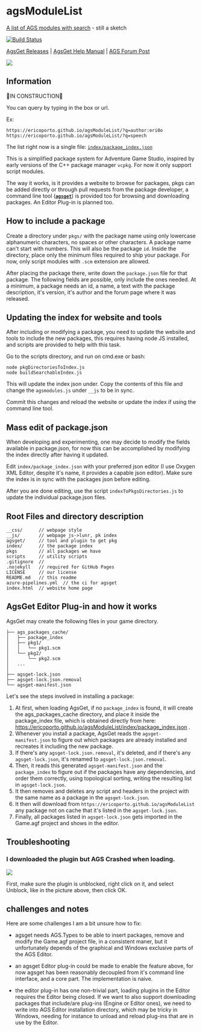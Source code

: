# agsModuleList
[A list of AGS modules with search](https://ericoporto.github.io/agsModuleList/) - still a sketch

[![Build Status](https://dev.azure.com/ericoporto/agsget/_apis/build/status/ericoporto.agsModuleList?branchName=master)](https://dev.azure.com/ericoporto/agsget/_build/latest?definitionId=14&branchName=master)

[AgsGet Releases](https://github.com/ericoporto/agsModuleList/releases) | [AgsGet Help Manual](https://github.com/ericoporto/agsModuleList/blob/master/agsget/README.md) | [AGS Forum Post](https://www.adventuregamestudio.co.uk/forums/index.php?topic=57763.0)

[![](https://user-images.githubusercontent.com/2244442/73703045-7695f300-46cd-11ea-871b-f44adedf0fa4.gif)](https://streamable.com/bmi9k)

## Information

👷IN CONSTRUCTION👷

You can query by typing in the box or url.

Ex: 

    https://ericoporto.github.io/agsModuleList/?q=author:eri0o
    https://ericoporto.github.io/agsModuleList/?q=speech

The list right now is a single file: [`index/package_index.json`](index/package_index.json)

This is a simplified package system for Adventure Game Studio, inspired by early versions of the C++ package manager `vcpkg`. For now it only support script modules.

The way it works, is it provides a website to browse for packages, pkgs can be added directly or through pull requests from the package developer, a command line tool ([**`agsget`**](https://github.com/ericoporto/agsModuleList/tree/master/agsget)) is provided too for browsing and downloading packages. An Editor Plug-in is planned too. 

## How to include a package

Create a directory under `pkgs/` with the package name using only lowercase alphanumeric characters, no spaces or other characters. A package name can't start with numbers. This will also be the package `id`. Inside the directory, place only the minimum files required to ship your package. For now, only script modules with `.scm` extension are allowed.

After placing the package there, write down the `package.json` file for that package. The following fields are possible, only include the ones needed. At a minimum, a package needs an id, a name, a text with the package description, it's version, it's author and the forum page where it was released.

## Updating the index for website and tools

After including or modifying a package, you need to update the website and tools to include the new packages, this requires having node JS installed, and scripts are provided to help with this task.

Go to the scripts directory, and run on cmd.exe or bash:
```
node pkgDirectoriesToIndex.js
node buildSearchableIndex.js
```

This will update the index json under. Copy the contents of this file and change the `agsmodules.js` under `__js` to be in sync.

Commit this changes and reload the website or update the index if using the command line tool.

## Mass edit of package.json

When developing and experimenting, one may decide to modify the fields available in package.json, for now this can be accomplished by modifying the index directly after having it updated.

Edit `index/package_index.json` with your preferred json editor (I use Oxygen XML Editor, despite it's name, it provides a capable json editor). Make sure the index is in sync with the packages json before editing.

After you are done editing, use the script `indexToPkgsDirectories.js` to update the individual package.json files.

## Root Files and directory description

```
__css/      // webpage style
__js/       // webpage js->lunr, pk index
agsget/     // tool and plugin to get pkg
index/      // the package index       
pkgs        // all packages we have
scripts     // utility scripts
.gitignore  // 
.nojekyll   // required for GitHub Pages
LICENSE     // our license
README.md   // this readme
azure-pipelines.yml  // the ci for agsget
index.html  // website home page
```

## AgsGet Editor Plug-in and how it works

AgsGet may create the following files in your game directory.

```
├── ags_packages_cache/
│   ├── package_index
│   ├── pkg1/
│   │   └── pkg1.scm
│   └── pkg2/
│       └── pkg2.scm
│   ...
│
├── agsget-lock.json
├── agsget-lock.json.removal
└── agsget-manifest.json
```

Let's see the steps involved in installing a package:

1. At first, when loading AgsGet, if no `package_index` is found, it will create the ags_packages_cache directory, and place it inside the package_index file, which is obtained directly from here: https://ericoporto.github.io/agsModuleList/index/package_index.json .
2. Whenever you install a package, AgsGet reads the `agsget-manifest.json` to figure out which packages are already installed and recreates it including the new package.
3. If there's any `agsget-lock.json.removal`, it's deleted, and if there's any `agsget-lock.json`, it's renamed to `agsget-lock.json.removal`.
4. Then, it reads this generated `agsget-manifest.json` and the `package_index` to figure out if the packages have any dependencies, and order them correctly, using topological sorting, writing the resulting list in `agsget-lock.json`.
5. It then removes and deletes any script and headers in the project with the same name as a package in the `agsget-lock.json`.
6. It then will download from `https://ericoporto.github.io/agsModuleList` any package not on cache that it's listed in the `agsget-lock.json`.
7. Finally, all packages listed in `agsget-lock.json` gets imported in the Game.agf project and shows in the editor.



## Troubleshooting

### I downloaded the plugin but AGS Crashed when loading.

![](https://user-images.githubusercontent.com/2244442/73697349-3be48880-46d6-11ea-8a54-f934ba4629d5.png)

First, make sure the plugin is unblocked, right click on it, and select Unblock, like in the picture above, then click OK.

## challenges and notes

Here are some challenges I am a bit unsure how to fix:

- agsget needs AGS.Types to be able to insert packages, remove and modify the Game.agf project file, in a consistent maner, but it unfortunately depends of the graphical and Windows exclusive parts of the AGS Editor.

- an agsget Editor plug-in could be made to enable the feature above, for now agsget has been reasonably decoupled from it's command line interface, and a core part. The implementation is naive.

- the editor plug-in has one non-trivial part, loading plugins in the Editor requires the Editor being closed. If we want to also support downloading packages that include/are plug-ins (Engine or Editor ones), we need to write into AGS Editor installation directory, which may be tricky in Windows, needing for instance to unload and reload plug-ins that are in use by the Editor.
